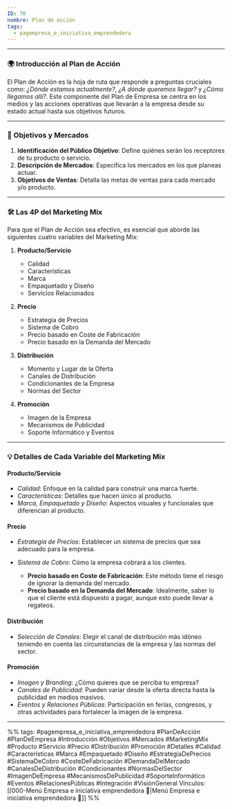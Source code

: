 ```yaml
---
ID: 70
nombre: Plan de acción
tags:
  - pagempresa_e_iniciativa_emprendedora
---
```

___

### 🌍 Introducción al Plan de Acción

El Plan de Acción es la hoja de ruta que responde a preguntas cruciales como: *¿Dónde estamos actualmente?*, *¿A dónde queremos llegar?* y *¿Cómo llegamos allí?*. Este componente del Plan de Empresa se centra en los medios y las acciones operativas que llevarán a la empresa desde su estado actual hasta sus objetivos futuros.

---

### 🎩 Objetivos y Mercados

1. **Identificación del Público Objetivo**: Define quiénes serán los receptores de tu producto o servicio.
2. **Descripción de Mercados**: Especifica los mercados en los que planeas actuar.
3. **Objetivos de Ventas**: Detalla las metas de ventas para cada mercado y/o producto.

---

### 🛠️ Las 4P del Marketing Mix

Para que el Plan de Acción sea efectivo, es esencial que aborde las siguientes cuatro variables del Marketing Mix:

1. **Producto/Servicio**
    - Calidad
    - Características
    - Marca
    - Empaquetado y Diseño
    - Servicios Relacionados

2. **Precio**
    - Estrategia de Precios
    - Sistema de Cobro
    - Precio basado en Coste de Fabricación
    - Precio basado en la Demanda del Mercado

3. **Distribución**
    - Momento y Lugar de la Oferta
    - Canales de Distribución
    - Condicionantes de la Empresa
    - Normas del Sector

4. **Promoción**
    - Imagen de la Empresa
    - Mecanismos de Publicidad
    - Soporte Informático y Eventos

---

### 💡 Detalles de Cada Variable del Marketing Mix

#### Producto/Servicio

- *Calidad*: Enfoque en la calidad para construir una marca fuerte.
- *Características*: Detalles que hacen único al producto.
- *Marca, Empaquetado y Diseño*: Aspectos visuales y funcionales que diferencian al producto.

#### Precio

- *Estrategia de Precios*: Establecer un sistema de precios que sea adecuado para la empresa.
- *Sistema de Cobro*: Cómo la empresa cobrará a los clientes.

  - **Precio basado en Coste de Fabricación**: Este método tiene el riesgo de ignorar la demanda del mercado.
  - **Precio basado en la Demanda del Mercado**: Idealmente, saber lo que el cliente está dispuesto a pagar, aunque esto puede llevar a regateos.

#### Distribución

- *Selección de Canales*: Elegir el canal de distribución más idóneo teniendo en cuenta las circunstancias de la empresa y las normas del sector.

#### Promoción

- *Imagen y Branding*: ¿Cómo quieres que se perciba tu empresa? 
- *Canales de Publicidad*: Pueden variar desde la oferta directa hasta la publicidad en medios masivos.
- *Eventos y Relaciones Públicas*: Participación en ferias, congresos, y otras actividades para fortalecer la imagen de la empresa.

____
%%
tags:  #pagempresa_e_iniciativa_emprendedora #PlanDeAcción #PlanDeEmpresa #Introducción #Objetivos #Mercados #MarketingMix #Producto #Servicio #Precio #Distribución #Promoción #Detalles #Calidad #Características #Marca #Empaquetado #Diseño #EstrategiaDePrecios #SistemaDeCobro #CosteDeFabricación #DemandaDelMercado #CanalesDeDistribución #Condicionantes #NormasDelSector #ImagenDeEmpresa #MecanismosDePublicidad #SoporteInformático #Eventos #RelacionesPúblicas #Integración #VisiónGeneral 
Vínculos:  [[000-Menú Empresa e iniciativa emprendedora 📃|Menú Empresa e iniciativa emprendedora 📃]]
%%